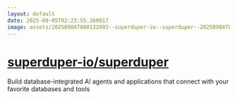 ```yaml
---
layout: default
date: 2025-09-05T02:23:55.260017
image: assets/20250904T000132993--superduper-io--superduper--20250904T000803562--cropped.png
---
```


# [superduper-io/superduper](https://github.com/superduper-io/superduper)

Build database-integrated AI agents and applications that connect with your favorite databases and tools
